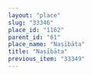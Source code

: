```yaml
---
layout: "place"
slug: "33346"
place_id: "1162"
parent_id: "61"
place_name: "Naṣībāta"
title: "Naṣībāta"
previous_item: "33349"
---
```

